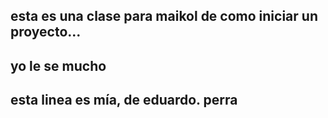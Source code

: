 ## esta es una clase para maikol de como iniciar un proyecto...
## yo le se mucho
## esta linea es mía, de eduardo. perra
